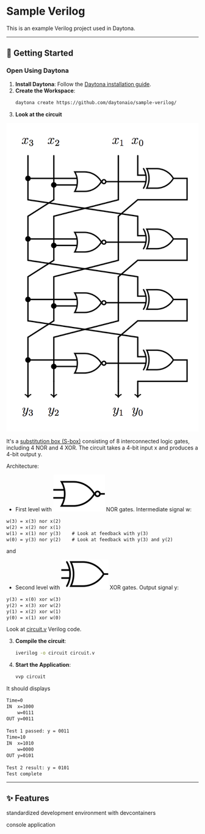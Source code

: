 # Sample Verilog

This is an example Verilog project used in Daytona.

---

## 🚀 Getting Started  

### Open Using Daytona  

1. **Install Daytona**: Follow the [Daytona installation guide](https://www.daytona.io/docs/installation/installation/).  
2. **Create the Workspace**:  
   ```bash  
   daytona create https://github.com/daytonaio/sample-verilog/
   ```
3. **Look at the circuit**

![Circuit](circuit.png)

It's a [substitution box (S-box)](https://en.wikipedia.org/wiki/S-box) consisting of 8 interconnected logic gates, including 4 NOR and 4 XOR. The circuit takes a 4-bit input x and produces a 4-bit output y.

Architecture:


- First level with ![NOR](nor_gate.png) NOR gates. Intermediate signal w:

```
w(3) = x(3) nor x(2)
w(2) = x(2) nor x(1)
w(1) = x(1) nor y(3)    # Look at feedback with y(3)
w(0) = y(3) nor y(2)    # Look at feedback with y(3) and y(2)
```

and

- Second level with ![XOR](xor_gate.png) XOR gates. Output signal y:

```
y(3) = x(0) xor w(3)
y(2) = x(3) xor w(2)
y(1) = x(2) xor w(1)
y(0) = x(1) xor w(0)
```

Look at [circuit.v](circuit.v) Verilog code.

3. **Compile the circuit**:  
   ```bash  
   iverilog -o circuit circuit.v
   ```  
4. **Start the Application**:
   ```bash  
   vvp circuit
   ```
It should displays

```
Time=0
IN  x=1000
    w=0111
OUT y=0011

Test 1 passed: y = 0011
Time=10
IN  x=1010
    w=0000
OUT y=0101

Test 2 result: y = 0101
Test complete
```

---

## ✨ Features  

standardized development environment with devcontainers

console application
